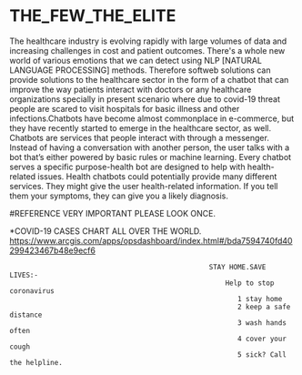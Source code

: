 # THE_FEW_THE_ELITE
The healthcare industry is evolving rapidly with large volumes of data and increasing challenges in cost and patient outcomes. There's a whole new world of various emotions that we can detect using NLP [NATURAL LANGUAGE PROCESSING] methods. Therefore softweb solutions can provide solutions to the healthcare sector in the form of a chatbot that can improve the way patients interact with doctors or any healthcare organizations specially in present scenario where due to covid-19  threat people are scared to visit hospitals for basic illness and other infections.Chatbots have become almost commonplace in e-commerce, but they have recently started to emerge in the healthcare sector, as well. Chatbots are services that people interact with through a messenger. Instead of having a conversation with another person, the user talks with a bot that’s either powered by basic rules or machine learning. Every chatbot serves a specific purpose-health bot are designed to help with health-related issues. Health chatbots could potentially provide many different services. They might give the user health-related information. If you tell them your symptoms, they can give you a likely diagnosis. 



#REFERENCE VERY IMPORTANT PLEASE LOOK ONCE.

*COVID-19 CASES CHART ALL OVER THE WORLD.
https://www.arcgis.com/apps/opsdashboard/index.html#/bda7594740fd40299423467b48e9ecf6



                                                     STAY HOME.SAVE LIVES:-   
                                                         Help to stop coronavirus
                                                            1 stay home
                                                            2 keep a safe distance
                                                            3 wash hands often
                                                            4 cover your cough
                                                            5 sick? Call the helpline.

